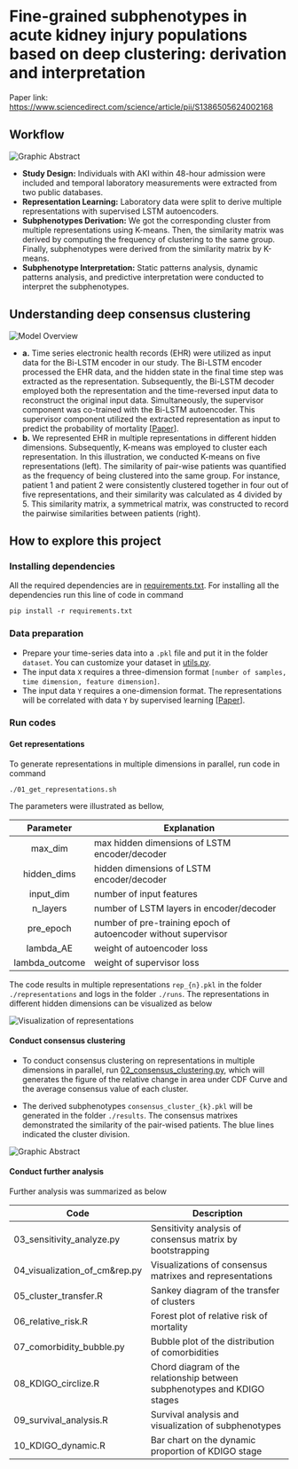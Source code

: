 # Fine-grained subphenotypes in acute kidney injury populations based on deep clustering: derivation and interpretation
Paper link: https://www.sciencedirect.com/science/article/pii/S1386505624002168
## Workflow

![Graphic Abstract](https://github.com/YongsenTan/Deep-Consensus-Clustering/blob/main/img/Graphic%20Abstract.png)

- **Study Design:** Individuals with AKI within 48-hour admission were included and temporal laboratory measurements were extracted from two public databases. 
- **Representation Learning:** Laboratory data were split to derive multiple representations with supervised LSTM autoencoders. 
- **Subphenotypes Derivation:** We got the corresponding cluster from multiple representations using K-means. Then, the similarity matrix was derived by computing the frequency of clustering to the same group. Finally, subphenotypes were derived from the similarity matrix by K-means. 
- **Subphenotype Interpretation:** Static patterns analysis, dynamic patterns analysis, and predictive interpretation were conducted to interpret the subphenotypes.



## Understanding deep consensus clustering

![Model Overview](https://github.com/YongsenTan/Deep-Consensus-Clustering/blob/main/img/Model%20Overview.png)

- **a.** Time series electronic health records (EHR) were utilized as input data for the Bi-LSTM encoder in our study. The Bi-LSTM encoder processed the EHR data, and the hidden state in the final time step was extracted as the representation. Subsequently, the Bi-LSTM decoder employed both the representation and the time-reversed input data to reconstruct the original input data. Simultaneously, the supervisor component was co-trained with the Bi-LSTM autoencoder. This supervisor component utilized the extracted representation as input to predict the probability of mortality [[Paper](https://www.sciencedirect.com/science/article/pii/S1532046423001144)].
- **b.** We represented EHR in multiple representations in different hidden dimensions. Subsequently, K-means was employed to cluster each representation. In this illustration, we conducted K-means on five representations (left). The similarity of pair-wise patients was quantified as the frequency of being clustered into the same group. For instance, patient 1 and patient 2 were consistently clustered together in four out of five representations, and their similarity was calculated as 4 divided by 5. This similarity matrix, a symmetrical matrix, was constructed to record the pairwise similarities between patients (right). 

## How to explore this project

### Installing dependencies

All the required dependencies are in [requirements.txt](https://github.com/YongsenTan/Deep-Consensus-Clustering/blob/main/requirements.txt). For installing all the dependencies run this line of code in command

`pip install -r requirements.txt`

### Data preparation

- Prepare your time-series data into a `.pkl` file and put it in the folder `dataset`. You can customize your dataset in [utils.py](https://github.com/YongsenTan/Deep-Consensus-Clustering/blob/main/utils.py). 
- The input data `X` requires a three-dimension format  `[number of samples, time dimension, feature dimension]`. 
- The input data `Y` requires a one-dimension format. The representations will be correlated with data `Y` by supervised learning [[Paper](https://www.sciencedirect.com/science/article/pii/S1532046423001144)].

### Run codes

#### Get representations

To generate representations in multiple dimensions in parallel, run code in command

`./01_get_representations.sh`

The parameters were illustrated as bellow,

|   Parameter    | Explanation                                                  |
| :------------: | ------------------------------------------------------------ |
|    max_dim     | max hidden dimensions of LSTM encoder/decoder                |
|  hidden_dims   | hidden dimensions of LSTM encoder/decoder                    |
|   input_dim    | number of input features                                     |
|    n_layers    | number of LSTM layers in encoder/decoder                     |
|   pre_epoch    | number of pre-training epoch of autoencoder without supervisor |
|   lambda_AE    | weight of autoencoder loss                                   |
| lambda_outcome | weight of supervisor loss                                    |

The code results in multiple representations `rep_{n}.pkl` in the folder `./representations` and logs in the folder `./runs`. The representations in different hidden dimensions can be visualized as below

![Visualization of representations](https://github.com/YongsenTan/Deep-Consensus-Clustering/blob/main/img/Visualization%20of%20Representations.png)

#### Conduct consensus clustering

- To conduct consensus clustering on representations in multiple dimensions in parallel, run [02_consensus_clustering.py](https://github.com/YongsenTan/Deep-Consensus-Clustering/blob/main/02_consensus_clustering.py), which will generates the figure of the relative change in area under CDF Curve and the average consensus value of each cluster. 

- The derived subphenotypes `consensus_cluster_{k}.pkl` will be generated in the folder `./results`. The consensus matrixes demonstrated the similarity of the pair-wised patients. The blue lines indicated the cluster division.

![Graphic Abstract](https://github.com/YongsenTan/Deep-Consensus-Clustering/blob/main/img/Consensus%20Matrixes.png)

#### Conduct further analysis

Further analysis was summarized as below

| Code                          | Description                                                  |
| ----------------------------- | ------------------------------------------------------------ |
| 03_sensitivity_analyze.py     | Sensitivity analysis of consensus matrix by bootstrapping    |
| 04_visualization_of_cm&rep.py | Visualizations of  consensus matrixes and representations    |
| 05_cluster_transfer.R         | Sankey diagram of the transfer of clusters                   |
| 06_relative_risk.R            | Forest plot of relative risk of mortality                    |
| 07_comorbidity_bubble.py      | Bubble plot of the distribution of comorbidities             |
| 08_KDIGO_circlize.R           | Chord diagram of the relationship between subphenotypes and KDIGO stages |
| 09_survival_analysis.R        | Survival analysis and visualization of subphenotypes         |
| 10_KDIGO_dynamic.R            | Bar chart on the dynamic proportion of KDIGO stage           |

